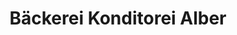 ---
title: "Bäckerei Konditorei Alber"
url: /hittisau/baeckerei-konditorei-alber/
shop: Bäckerei
---
